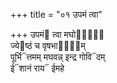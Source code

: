 +++
title = "०१ उपमं त्वा"

+++
उपमं᳓ त्वा मघो᳓नां᳐  
ज्ये᳓ष्ठं च वृषभा᳓णा᳐म्  
पूर्भि᳓त्तमम् मघवन्न् इन्द्र गोवि᳓दम्  
ई᳓शानं राय᳓ ईमहे